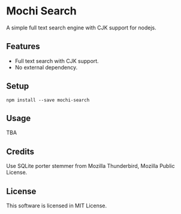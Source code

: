 # Mochi Search

A simple full text search engine with CJK support for nodejs.

## Features

- Full text search with CJK support.
- No external dependency.

## Setup

```
npm install --save mochi-search
```

## Usage

TBA

## Credits

Use SQLite porter stemmer from Mozilla Thunderbird, Mozilla Public License.

## License

This software is licensed in MIT License.
